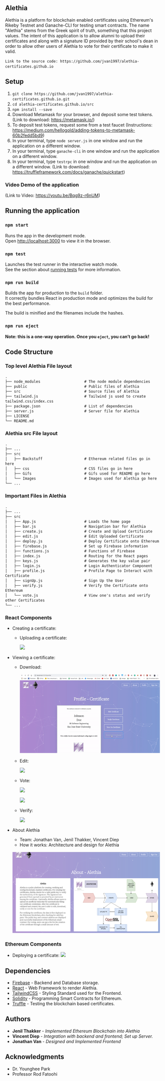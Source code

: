## Alethia
Alethia is a platform for blockchain enabled certificates using Ethereum's Rikeby Testnet and Ganache-CLI for testing smart contracts. The name "Alethia" stems from the Greek spirit of truth, something that this project values. The intent of this application is to allow alumni to upload their certificates and along with a signature ID provided by their school's dean in order to allow other users of Alethia to vote for their certificate to make it valid. 

`Link to the source code: https://github.com/jvan1997/alethia-certificates.github.io`

## Setup 
1. `git clone https://github.com/jvan1997/alethia-certificates.github.io.git`
2. `cd alethia-certificates.github.io/src`
3. `npm install --save`
4. Download Metamask for your browser, and deposit some test tokens. (Link to download: https://metamask.io/)
5. To deposit test tokens, request some from a test faucet (Instructions: https://medium.com/hellogold/adding-tokens-to-metamask-60b2fedd5bd9)
6. In your terminal, type `node server.js` in one window and run the application on a different window. 
7. In your terminal, type `ganache-cli` in one window and run the application on a different window. 
8. In your terminal, type `testrpc` in one window and run the application on a different window. (Link to download: https://truffleframework.com/docs/ganache/quickstart)

### Video Demo of the application

(Link to Video: https://youtu.be/Bqg9z-r6nUM)


## Running the application

### `npm start`

Runs the app in the development mode.<br>
Open [http://localhost:3000](http://localhost:3000) to view it in the browser.

### `npm test`

Launches the test runner in the interactive watch mode.<br>
See the section about [running tests](https://facebook.github.io/create-react-app/docs/running-tests) for more information.

### `npm run build`

Builds the app for production to the `build` folder.<br>
It correctly bundles React in production mode and optimizes the build for the best performance.

The build is minified and the filenames include the hashes.<br>

### `npm run eject`

**Note: this is a one-way operation. Once you `eject`, you can’t go back!**

## Code Structure

### Top level Alethia File layout

    .
    ├── node_modules                    # The node module dependencies
    ├── public                          # Public files of Alethia
    ├── src                             # Source files of Alethia
    ├── tailwind.js                     # Tailwind js used to create tailwind.css/index.css
    ├── package.json                    # List of dependencies
    ├── server.js                       # Server file for Alethia
    ├── LICENSE
    └── README.md

### Alethia src File layout

    .
    ├── ...
    ├── src                             
    │   ├── Backstuff                   # Ethereum related files go in here
    │   ├── css                         # CSS files go in here
    │   ├── Gifs                        # Gifs used for README go here
    │   └── Images                      # Images used for Alethia go here
    └── ...

### Important Files in Alethia
    .
    ├── ...
    ├── src                             
    │   ├── App.js                      # Loads the home page
    │   ├── bar.js                      # Navigation bar for Alethia
    │   ├── create.js                   # Create and Upload Certificate
    │   ├── edit.js                     # Edit Uploaded Certificate
    │   ├── deploy.js                   # Deploy Certificate onto Ethereum
    │   ├── firebase.js                 # Set up Firebase information
    │   ├── functions.js                # Functions of Firebase
    │   ├── index.js                    # Routing for the React pages
    │   ├── keys.js                     # Generates the key value pair
    │   ├── login.js                    # Login Authenticator Component
    │   ├── profile.js                  # Profile Page to Interact with Certificate
    │   ├── signUp.js                   # Sign Up the User
    │   ├── verify.js                   # Verify the Certificate onto Ethereum
    │   └── vote.js                     # View one's status and verify other Certificates
    └── ...

### React Components
* Creating a certificate:
  * Uploading a certificate:

    ![](/src/Gifs/Create.gif)

* Viewing a certificate:
  * Download:

    ![](/src/Gifs/Download.gif)

  * Edit:

    ![](/src/Gifs/Edit.gif)

  * Vote:

    ![](/src/Gifs/UnverifiedVote.gif)
    
    ![](/src/Gifs/VerifiedVote.gif)

  * Verify:

    ![](/src/Gifs/Verify.gif)
* About Alethia
  * Team: Jonathan Van, Jenil Thakker, Vincent Diep
  * How it works: Architecture and design for Alethia

  ![](/src/Gifs/About.png)

### Ethereum Components
+ Deploying a certificate:
  ![](/src/Gifs/ganache.gif)

## Dependencies

* [Firebase](https://github.com/firebase/) - Backend and Database storage.
* [React](https://github.com/facebook/react) - Web Framework to render Alethia.
* [TailwindCSS](https://github.com/tailwindcss/tailwindcss) - Styling Standard used for the Frontend.
* [Solidity](https://solidity.readthedocs.io/en/v0.5.3/) - Programming Smart Contracts for Ethereum.
* [Truffle](https://truffleframework.com/ganache) - Testing the blockchain based certificates.

## Authors

* **Jenil Thakker** - *Implemented Ethereum Blockchain into Alethia*
* **Vincent Diep** - *Integration with backend and frontend; Set up Server.*
* **Jonathan Van** - *Designed and Implemented Frontend*

## Acknowledgments

* Dr. Younghee Park
* Professor Rod Fatoohi

